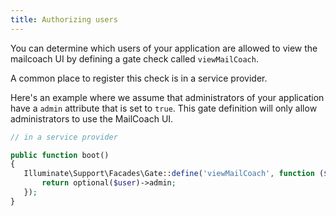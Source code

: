 ```yaml
---
title: Authorizing users
---
```


You can determine which users of your application are allowed to view the mailcoach UI by defining a gate check called `viewMailCoach`.

A common place to register this check is in a service provider. 

Here's an example where we assume that administrators of your application have a `admin` attribute that is set to `true`. This gate definition will only allow administrators to use the MailCoach UI.

```php
// in a service provider

public function boot()
{
   Illuminate\Support\Facades\Gate::define('viewMailCoach', function ($user = null) {
       return optional($user)->admin;
   });
}
```
